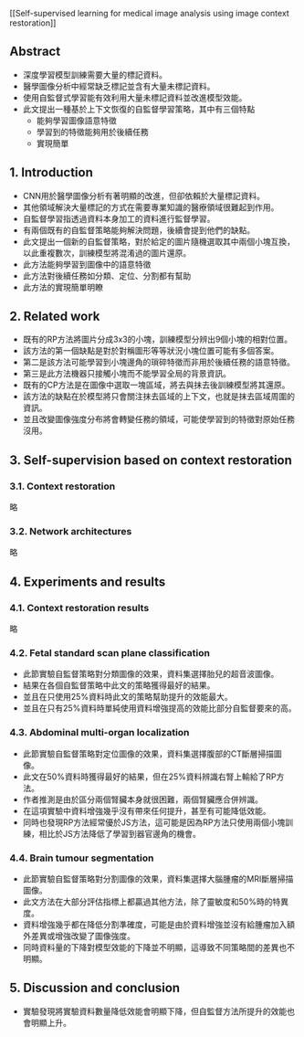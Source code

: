 [[Self-supervised learning for medical image analysis using image context restoration]]


## Abstract
- 深度學習模型訓練需要大量的標記資料。
- 醫學圖像分析中經常缺乏標記並含有大量未標記資料。
- 使用自監督式學習能有效利用大量未標記資料並改進模型效能。
- 此文提出一種基於上下文恢復的自監督學習策略，其中有三個特點
	- 能夠學習圖像語意特徵
	- 學習到的特徵能夠用於後續任務
	- 實現簡單
## 1. Introduction
- CNN用於醫學圖像分析有著明顯的改進，但卻依賴於大量標記資料。
- 其他領域解決大量標記的方式在需要專業知識的醫療領域很難起到作用。
- 自監督學習指透過資料本身加工的資料進行監督學習。
- 有兩個既有的自監督策略能夠解決問題，後續會提到他們的缺點。
- 此文提出一個新的自監督策略，對於給定的圖片隨機選取其中兩個小塊互換，以此重複數次，訓練模型將混淆過的圖片還原。
- 此方法能夠學習到圖像中的語意特徵
- 此方法對後續任務如分類、定位、分割都有幫助
- 此方法的實現簡單明瞭
## 2. Related work
- 既有的RP方法將圖片分成3x3的小塊，訓練模型分辨出9個小塊的相對位置。
- 該方法的第一個缺點是對於對稱圖形等等狀況小塊位置可能有多個答案。
- 第二是該方法可能學習到小塊邊角的瑣碎特徵而非用於後續任務的語意特徵。
- 第三是此方法機器只接觸小塊而不能學習全局的背景資訊。
- 既有的CP方法是在圖像中選取一塊區域，將去與抹去後訓練模型將其還原。
- 該方法的缺點在於模型將只會關注抹去區域的上下文，也就是抹去區域周圍的資訊。
- 並且改變圖像強度分布將會轉變任務的領域，可能使學習到的特徵對原始任務沒用。
## 3. Self-supervision based on context restoration
### 3.1. Context restoration
略
### 3.2. Network architectures
略
## 4. Experiments and results
### 4.1. Context restoration results
略
### 4.2. Fetal standard scan plane classification
- 此節實驗自監督策略對分類圖像的效果，資料集選擇胎兒的超音波圖像。
- 結果在各個自監督策略中此文的策略獲得最好的結果。
- 並且在只使用25%資料時此文的策略幫助提升的效能最大。
- 並且在只有25%資料時單純使用資料增強提高的效能比部分自監督要來的高。
### 4.3. Abdominal multi-organ localization
- 此節實驗自監督策略對定位圖像的效果，資料集選擇腹部的CT斷層掃描圖像。
- 此文在50%資料時獲得最好的結果，但在25%資料辨識右腎上輸給了RP方法。
- 作者推測是由於區分兩個腎臟本身就很困難，兩個腎臟應合併辨識。
- 在這項實驗中資料增強幾乎沒有帶來任何提升，甚至有可能降低效能。
- 同時也發現RP方法經常優於JS方法，這可能是因為RP方法只使用兩個小塊訓練，相比於JS方法降低了學習到器官邊角的機會。
### 4.4. Brain tumour segmentation
- 此節實驗自監督策略對分割圖像的效果，資料集選擇大腦腫瘤的MRI斷層掃描圖像。
- 此文方法在大部分評估指標上都贏過其他方法，除了靈敏度和50%時的特異度。
- 資料增強幾乎都在降低分割準確度，可能是由於資料增強並沒有給腫瘤加入額外差異或增強改變了圖像強度。
- 同時資料量的下降對模型效能的下降並不明顯，這導致不同策略間的差異也不明顯。
## 5. Discussion and conclusion
- 實驗發現將實驗資料數量降低效能會明顯下降，但自監督方法所提升的效能也會明顯上升。
